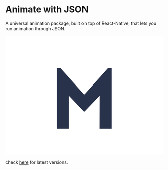 # Animate with JSON
A universal animation package, built on top of React-Native, that lets you run animation through JSON.

<img width="700" alt="image" src="./assets/motion_logo2.gif">

check [here](http://modules.urbanclap.com:4873/#/) for latest versions.
